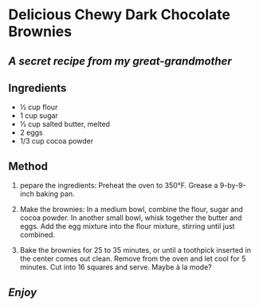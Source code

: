 # Delicious Chewy Dark Chocolate Brownies
## _A secret recipe from my great-grandmother_

## **Ingredients**

- ½ cup flour
- 1 cup sugar
- ½ cup salted butter, melted
- 2 eggs
- 1/3 cup cocoa powder

## **Method**

1. pepare the ingredients: Preheat the oven to 350°F. Grease a 9-by-9-inch baking pan.

2. Make the brownies: In a medium bowl, combine the flour, sugar and cocoa powder. In another small bowl, whisk together the butter and eggs. Add the egg mixture into the flour mixture, stirring until just combined.

3. Bake the brownies for 25 to 35 minutes, or until a toothpick inserted in the center comes out clean. Remove from the oven and let cool for 5 minutes. Cut into 16 squares and serve. Maybe à la mode?

## _Enjoy_